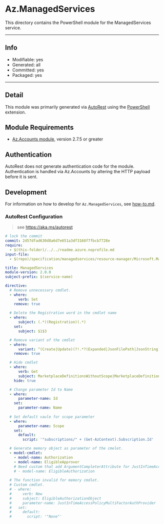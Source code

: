 <!-- region Generated -->
# Az.ManagedServices
This directory contains the PowerShell module for the ManagedServices service.

---
## Info
- Modifiable: yes
- Generated: all
- Committed: yes
- Packaged: yes

---
## Detail
This module was primarily generated via [AutoRest](https://github.com/Azure/autorest) using the [PowerShell](https://github.com/Azure/autorest.powershell) extension.

## Module Requirements
- [Az.Accounts module](https://www.powershellgallery.com/packages/Az.Accounts/), version 2.7.5 or greater

## Authentication
AutoRest does not generate authentication code for the module. Authentication is handled via Az.Accounts by altering the HTTP payload before it is sent.

## Development
For information on how to develop for `Az.ManagedServices`, see [how-to.md](how-to.md).
<!-- endregion -->

### AutoRest Configuration
> see https://aka.ms/autorest

``` yaml
# lock the commit
commit: 2d57dfad630d8a6d7e651a3df3168f7fbcb7728e
require:
  - $(this-folder)/../../readme.azure.noprofile.md
input-file:
  - $(repo)/specification/managedservices/resource-manager/Microsoft.ManagedServices/preview/2020-02-01-preview/managedservices.json

title: ManagedServices
module-version: 2.0.0
subject-prefix: $(service-name)

directive:
  # Remove unnecessary cmdlet.
  - where:
      verb: Set
    remove: true
  
  # Delete the Registration word in the cmdlet name
  - where:
      subject: (.*)(Registration)(.*) 
    set:
      subject: $1$3

  # Remove variant of the cmdlet
  - where:
      variant: ^(Create|Update)(?!.*?(Expanded|JsonFilePath|JsonString))|^CreateViaIdentityExpanded$
    remove: true

  # Hide cmdlet
  - where:
      verb: Get
      subject: MarketplaceDefinitionsWithoutScope|MarketplaceDefinition
    hide: true

  # Change parameter Id to Name
  - where:
      parameter-name: Id
    set:
      parameter-name: Name
  
  # Set default vaule for scope parameter
  - where:
      parameter-name: Scope
    set:
      default:
        script: '"subscriptions/" + (Get-AzContext).Subscription.Id'

  # Generate memory object as parameter of the cmelet.
  - model-cmdlet:
    - model-name: Authorization
    - model-name: EligibleApprover
    # Need custom that add ArgumentCompleterAttribute for JustInTimeAccessPolicyMultiFactorAuthProvider parameter.
    # - model-name: EligibleAuthorization
  
  # The function invalid for memory cmdlet.
  # Custom cmdlet.
  # - where:
  #     verb: New
  #     subject: EligibleAuthorizationObject
  #     parameter-name: JustInTimeAccessPolicyMultiFactorAuthProvider
  #   set:
  #     default:
  #       script: '"None"'
```
